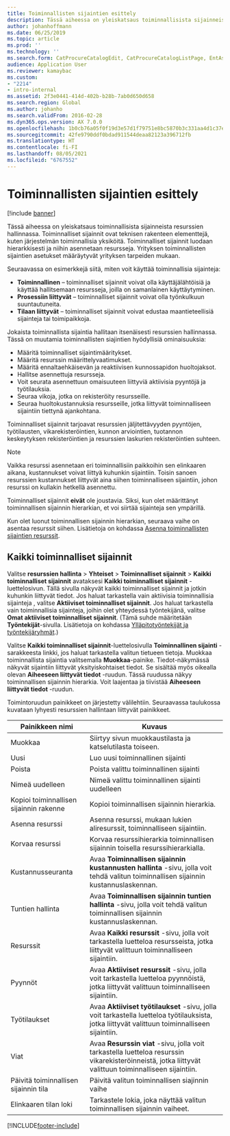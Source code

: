 ```yaml
---
title: Toiminnallisten sijaintien esittely
description: Tässä aiheessa on yleiskatsaus toiminnallisista sijainneista resurssien hallinnassa.
author: johanhoffmann
ms.date: 06/25/2019
ms.topic: article
ms.prod: ''
ms.technology: ''
ms.search.form: CatProcureCatalogEdit, CatProcureCatalogListPage, EntAssetFunctionalLocationEditSubLocations, EntAssetFunctionalLocationLookup, EntAssetFunctionalLocationRename, EntAssetFunctionalLocation
audience: Application User
ms.reviewer: kamaybac
ms.custom:
- "2214"
- intro-internal
ms.assetid: 2f3e0441-414d-402b-b28b-7ab0d650d658
ms.search.region: Global
ms.author: johanho
ms.search.validFrom: 2016-02-28
ms.dyn365.ops.version: AX 7.0.0
ms.openlocfilehash: 1b0cb76a05f0f19d3e57d1f79751e8bc5870b3c331aa4d1c37ec8dfde0a3c6d5
ms.sourcegitcommit: 42fe9790ddf0bdad911544deaa82123a396712fb
ms.translationtype: HT
ms.contentlocale: fi-FI
ms.lasthandoff: 08/05/2021
ms.locfileid: "6767552"
---
```

# <a name="introduction-to-functional-locations"></a>Toiminnallisten sijaintien esittely

[!include [banner](../../includes/banner.md)]

 

Tässä aiheessa on yleiskatsaus toiminnallisista sijainneista resurssien hallinnassa. Toiminnalliset sijainnit ovat teknisen rakenteen elementtejä, kuten järjestelmän toiminnallisia yksiköitä. Toiminnalliset sijainnit luodaan hierarkkisesti ja niihin asennetaan resursseja. Yrityksen toiminnallisten sijaintien asetukset määräytyvät yrityksen tarpeiden mukaan.

Seuraavassa on esimerkkejä siitä, miten voit käyttää toiminnallisia sijainteja:

- **Toiminnallinen** – toiminnalliset sijainnit voivat olla käyttäjälähtöisiä ja käyttää hallitsemaan resursseja, joilla on samanlainen käyttäytyminen.
- **Prosessiin liittyvät** – toiminnalliset sijainnit voivat olla työnkulkuun suuntautuneita.
- **Tilaan liittyvät** – toiminnalliset sijainnit voivat edustaa maantieteellisiä sijainteja tai toimipaikkoja.

Jokaista toiminnallista sijaintia hallitaan itsenäisesti resurssien hallinnassa. Tässä on muutamia toiminnallisten siajintien hyödyllisiä ominaisuuksia:

- Määritä toiminnalliset sijaintimääritykset.
- Määritä resurssin määrittelyvaatimukset.
- Määritä ennaltaehkäisevän ja reaktiivisen kunnossapidon huoltojaksot.
- Hallitse asennettuja resursseja.
- Voit seurata asennettuun omaisuuteen liittyviä aktiivisia pyyntöjä ja työtilauksia.
- Seuraa vikoja, jotka on rekisteröity resursseille.
- Seuraa huoltokustannuksia resursseille, jotka liittyvät toiminnalliseen sijaintiin tiettynä ajankohtana.

Toiminnalliset sijainnit tarjoavat resurssien jäljitettävyyden pyyntöjen, työtilausten, vikarekisteröintien, kunnon arviointien, tuotannon keskeytyksen rekisteröintien ja resurssien laskurien rekisteröintien suhteen.

> [!NOTE]
> Vaikka resurssi asennetaan eri toiminnallisiin paikkoihin sen elinkaaren aikana, kustannukset voivat liittyä kuhunkin sijaintiin. Toisin sanoen resurssien kustannukset liittyvät aina siihen toiminnalliseen sijaintiin, johon resurssi on kullakin hetkellä asennettu.

Toiminnalliset sijainnit **eivät** ole joustavia. Siksi, kun olet määrittänyt toiminnallisen sijainnin hierarkian, et voi siirtää sijainteja sen ympärillä. 

Kun olet luonut toiminnallisen sijainnin hierarkian, seuraava vaihe on asentaa resurssit siihen. Lisätietoja on kohdassa [Asenna toiminnallisten sijaintien resurssit](../functional-locations/install-objects-on-functional-locations.md).

## <a name="all-functional-locations"></a>Kaikki toiminnalliset sijainnit

Valitse **resurssien hallinta** \> **Yhteiset** \> **Toiminnalliset sijainnit** \> **Kaikki toiminnalliset sijainnit** avataksesi **Kaikki toiminnalliset sijainnit** -luettelosivun. Tällä sivulla näkyvät kaikki toiminnalliset sijainnit ja jotkin kuhunkin liittyvät tiedot. Jos haluat tarkastella vain aktiivisia toiminnallisia sijainteja , valitse **Aktiiviset toiminnalliset sijainnit**. Jos haluat tarkastella vain toiminnallisia sijainteja, joihin olet yhteydessä työntekijänä, valitse **Omat aktiiviset toiminnalliset sijainnit**. (Tämä suhde määritetään **Työntekijät**-sivulla. Lisätietoja on kohdassa [Ylläpitotyöntekijät ja työntekijäryhmät](../setup-for-objects/workers-and-worker-groups.md).)

Valitse **Kaikki toiminnalliset sijainnit**-luettelosivulla **Toiminnallinen sijainti** -sarakkeesta linkki, jos haluat tarkastella valitun tietueen tietoja. Muokkaa toiminnallista sijaintia valitsemalla **Muokkaa**-painike. Tiedot-näkymässä näkyvät sijaintiin liittyvät yksityiskohtaiset tiedot. Se sisältää myös oikealla olevan **Aiheeseen liittyvät tiedot** -ruudun. Tässä ruudussa näkyy toiminnallisen sijainnin hierarkia. Voit laajentaa ja tiivistää **Aiheeseen liittyvät tiedot** -ruudun.

Toimintoruudun painikkeet on järjestetty välilehtiin. Seuraavassa taulukossa kuvataan lyhyesti resurssien hallintaan liittyvät painikkeet.

| Painikkeen nimi                         | Kuvaus                                                                                                                                  |
|-------------------------------------|----------------------------------------------------------------------------------------------------------------------------------------------|
| Muokkaa                                | Siirtyy sivun muokkaustilasta ja katselutilasta toiseen.                                                                                         |
| Uusi                                 | Luo uusi toiminnallinen sijainti                                                                                                            |
| Poista                              | Poista valittu toiminnallinen sijainti                                                                                                     |
| Nimeä uudelleen                              | Nimeä valittu toiminnallinen sijainti uudelleen                                                                                                     |
| Kopioi toiminnallisen sijainnin rakenne  | Kopioi toiminnallisen sijainnin hierarkia.                                                                                                      |
| Asenna resurssi                       | Asenna resurssi, mukaan lukien aliresurssit, toiminnalliseen sijaintiin.                                                                        |
| Korvaa resurssi                       | Korvaa resurssihierarkia toiminnallisen sijainnin toisella resurssihierarkialla.                                                         |
| Kustannusseuranta                        | Avaa **Toiminnallisen sijainnin kustannusten hallinta** -sivu, jolla voit tehdä valitun toiminnallisen sijainnin kustannuslaskennan.                |
| Tuntien hallinta                        | Avaa **Toiminnallisen sijainnin tuntien hallinta** -sivu, jolla voit tehdä valitun toiminnallisen sijainnin kustannuslaskennan.                |
| Resurssit                              | Avaa **Kaikki resurssit** -sivu, jolla voit tarkastella luetteloa resursseista, jotka liittyvät valittuun toiminnalliseen sijaintiin.                      |
| Pyynnöt                            | Avaa **Aktiiviset resurssit** -sivu, jolla voit tarkastella luetteloa pyynnöistä, jotka liittyvät valittuun toiminnalliseen sijaintiin.               |
| Työtilaukset                         | Avaa **Aktiiviset työtilaukset** -sivu, jolla voit tarkastella luetteloa työtilauksista, jotka liittyvät valittuun toiminnalliseen sijaintiin.         |
| Viat                              | Avaa **Resurssin viat** -sivu, jolla voit tarkastella luetteloa resurssin vikarekisteröinneistä, jotka liittyvät valittuun toiminnalliseen sijaintiin. |
| Päivitä toiminnallisen sijainnin tila    | Päivitä valitun toiminnallisen siajinnin vaihe                                                                                        |
| Elinkaaren tilan loki                 | Tarkastele lokia, joka näyttää valitun toiminnallisen sijainnin vaiheet.                                                                        |


[!INCLUDE[footer-include](../../../includes/footer-banner.md)]